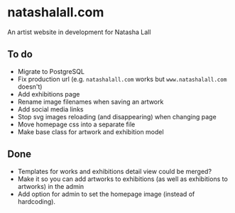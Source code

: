natashalall.com
===============
An artist website in development for Natasha Lall


To do
-----
- Migrate to PostgreSQL
- Fix production url (e.g. `natashalall.com` works but `www.natashalall.com` doesn't)
- Add exhibitions page
- Rename image filenames when saving an artwork
- Add social media links
- Stop svg images reloading (and disappearing) when changing page
- Move homepage css into a separate file
- Make base class for artwork and exhibition model

Done
----
- Templates for works and exhibitions detail view could be merged?
- Make it so you can add artworks to exhibitions (as well as exhibitions to artworks) in the admin
- Add option for admin to set the homepage image (instead of hardcoding).
